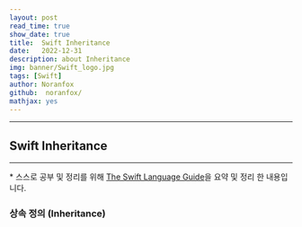 ```yaml
---
layout: post
read_time: true
show_date: true
title:  Swift Inheritance
date:   2022-12-31
description: about Inheritance
img: banner/Swift_logo.jpg
tags: [Swift]
author: Noranfox
github:  noranfox/
mathjax: yes
---
```


---
## Swift Inheritance
---
\* 스스로 공부 및 정리를 위해 [The Swift Language Guide](https://jusung.gitbook.io/the-swift-language-guide/)을 요약 및 정리 한 내용입니다. 

### 상속 정의 (Inheritance)